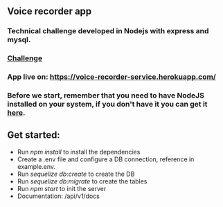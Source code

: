 ## Voice recorder app
### Technical challenge developed in Nodejs with express and mysql.

### [Challenge][challenge]

[challenge]:public/challenge.pdf

### App live on: https://voice-recorder-service.herokuapp.com/

### Before we start, remember that you need to have NodeJS installed on your system, if you don't have it you can get it [here][link].

[link]:https://nodejs.org/es/

## Get started:
- Run *npm install* to install the dependencies
- Create a .env file and configure a DB connection, reference in example.env.
- Run *sequelize db:create* to create the DB
- Run *sequelize db:migrate* to create the tables
- Run *npm start* to init the server
- Documentation: /api/v1/docs
